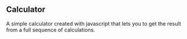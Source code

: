 ## Calculator
A simple calculator created with javascript that lets you to get the result from a full sequence of calculations.
